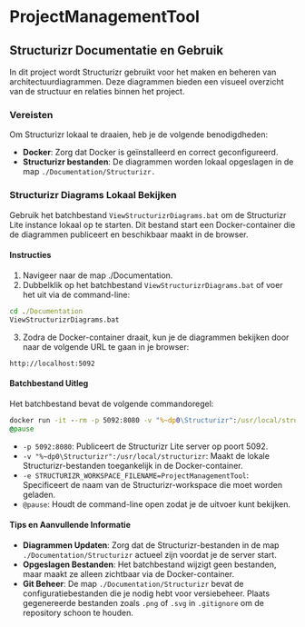 # ProjectManagementTool
 
## Structurizr Documentatie en Gebruik
In dit project wordt Structurizr gebruikt voor het maken en beheren van architectuurdiagrammen. Deze diagrammen bieden een visueel overzicht van de structuur en relaties binnen het project.

### Vereisten
Om Structurizr lokaal te draaien, heb je de volgende benodigdheden:
- **Docker**: Zorg dat Docker is geïnstalleerd en correct geconfigureerd.
- **Structurizr bestanden**: De diagrammen worden lokaal opgeslagen in de map `./Documentation/Structurizr.`

### Structurizr Diagrams Lokaal Bekijken
Gebruik het batchbestand `ViewStructurizrDiagrams.bat` om de Structurizr Lite instance lokaal op te starten. Dit bestand start een Docker-container die de diagrammen publiceert en beschikbaar maakt in de browser.

#### Instructies
1. Navigeer naar de map ./Documentation.
2. Dubbelklik op het batchbestand `ViewStructurizrDiagrams.bat` of voer het uit via de command-line:
```cmd
cd ./Documentation
ViewStructurizrDiagrams.bat
```
3. Zodra de Docker-container draait, kun je de diagrammen bekijken door naar de volgende URL te gaan in je browser:
```arduino
http://localhost:5092
```
#### Batchbestand Uitleg
Het batchbestand bevat de volgende commandoregel:

```cmd
docker run -it --rm -p 5092:8080 -v "%~dp0\Structurizr":/usr/local/structurizr -e STRUCTURIZR_WORKSPACE_FILENAME=ProjectManagementTool structurizr/lite
@pause
```
- `-p 5092:8080`: Publiceert de Structurizr Lite server op poort 5092.
- `-v "%~dp0\Structurizr":/usr/local/structurizr`: Maakt de lokale Structurizr-bestanden toegankelijk in de Docker-container.
- `-e STRUCTURIZR_WORKSPACE_FILENAME=ProjectManagementTool`: Specificeert de naam van de Structurizr-workspace die moet worden geladen.
- `@pause`: Houdt de command-line open zodat je de uitvoer kunt bekijken.

#### Tips en Aanvullende Informatie
- **Diagrammen Updaten**: Zorg dat de Structurizr-bestanden in de map `./Documentation/Structurizr` actueel zijn voordat je de server start.
- **Opgeslagen Bestanden**: Het batchbestand wijzigt geen bestanden, maar maakt ze alleen zichtbaar via de Docker-container.
- **Git Beheer**: De map `./Documentation/Structurizr` bevat de configuratiebestanden die je nodig hebt voor versiebeheer. Plaats gegenereerde bestanden zoals `.png` of `.svg` in `.gitignore` om de repository schoon te houden.